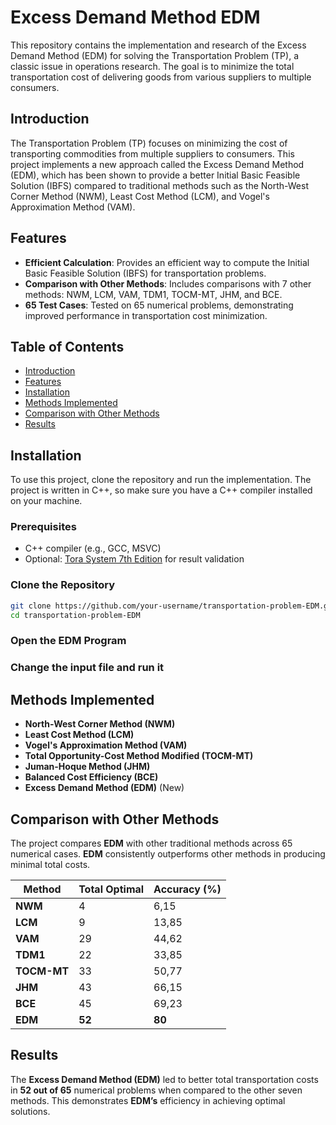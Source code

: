 # Excess Demand Method EDM
This repository contains the implementation and research of the Excess Demand Method (EDM) for solving the Transportation Problem (TP), a classic issue in operations research. The goal is to minimize the total transportation cost of delivering goods from various suppliers to multiple consumers.


## Introduction
The Transportation Problem (TP) focuses on minimizing the cost of transporting commodities from multiple suppliers to consumers. This project implements a new approach called the Excess Demand Method (EDM), which has been shown to provide a better Initial Basic Feasible Solution (IBFS) compared to traditional methods such as the North-West Corner Method (NWM), Least Cost Method (LCM), and Vogel's Approximation Method (VAM).

## Features
* **Efficient Calculation**: Provides an efficient way to compute the Initial Basic Feasible Solution (IBFS) for transportation problems.
* **Comparison with Other Methods**: Includes comparisons with 7 other methods: NWM, LCM, VAM, TDM1, TOCM-MT, JHM, and BCE.
* **65 Test Cases**: Tested on 65 numerical problems, demonstrating improved performance in transportation cost minimization.

## **Table of Contents**

- [Introduction](#introduction)
- [Features](#features)
- [Installation](#installation)
- [Methods Implemented](#methods-implemented)
- [Comparison with Other Methods](#comparison-with-other-methods)
- [Results](#results)

## **Installation**
To use this project, clone the repository and run the implementation. The project is written in C++, so make sure you have a C++ compiler installed on your machine.
### **Prerequisites**

- C++ compiler (e.g., GCC, MSVC)
- Optional: [Tora System 7th Edition](https://www.torascience.com/) for result validation

### **Clone the Repository**

```bash
git clone https://github.com/your-username/transportation-problem-EDM.git
cd transportation-problem-EDM
```
### **Open the EDM Program**
### **Change the input file and run it**



## **Methods Implemented**

- **North-West Corner Method (NWM)**
- **Least Cost Method (LCM)**
- **Vogel's Approximation Method (VAM)**
- **Total Opportunity-Cost Method Modified (TOCM-MT)**
- **Juman-Hoque Method (JHM)**
- **Balanced Cost Efficiency (BCE)**
- **Excess Demand Method (EDM)** (New)

## **Comparison with Other Methods**

The project compares **EDM** with other traditional methods across 65 numerical cases. **EDM** consistently outperforms other methods in producing minimal total costs.

| Method      | Total Optimal      | Accuracy (%) |
|-------------|--------------------|-------------------------|
| **NWM**     | 4                 | 6,15                      |
| **LCM**     | 9                 | 13,85                      |
| **VAM**     | 29                 | 44,62                      |
| **TDM1**    | 22                 | 33,85                      |
| **TOCM-MT** | 33                 | 50,77                      |
| **JHM**     | 43                 | 66,15                      |
| **BCE**     | 45                 | 69,23                      |
| **EDM**     | **52**             | **80**                  |

## **Results**

The **Excess Demand Method (EDM)** led to better total transportation costs in **52 out of 65** numerical problems when compared to the other seven methods. This demonstrates **EDM’s** efficiency in achieving optimal solutions.

